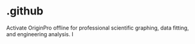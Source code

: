 # .github
Activate OriginPro offline for professional scientific graphing, data fitting, and engineering analysis. I
